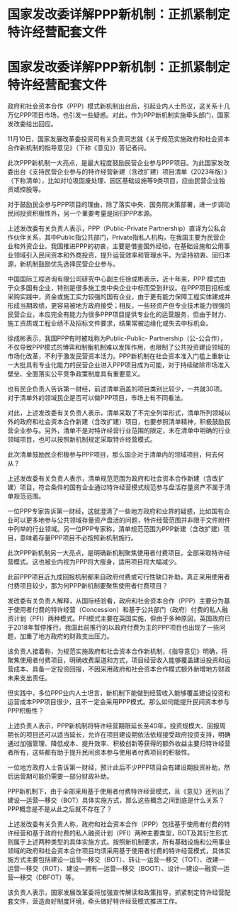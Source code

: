 # 国家发改委详解PPP新机制：正抓紧制定特许经营配套文件

# 国家发改委详解PPP新机制：正抓紧制定特许经营配套文件

政府和社会资本合作（PPP）模式新机制出台后，引起业内人士热议，这关系十几万亿PPP项目市场，也引发一些疑惑。对此，作为PPP新机制实施牵头部门，国家发改委给出回应。

11月10日，国家发展改革委投资司有关负责同志就《关于规范实施政府和社会资本合作新机制的指导意见》（下称《意见》）答记者问。

此次PPP新机制一大亮点，是最大程度鼓励民营企业参与PPP项目。为此国家发改委出台《支持民营企业参与的特许经营新建（含改扩建）项目清单（2023年版）》（下称清单），比如对垃圾固废处理、园区基础设施等9类项目，应由民营企业独资或控股等。

对于鼓励民企参与PPP项目的理由，除了落实中央、国务院决策部署，进一步调动民间投资积极性外，另一个重要考量是回归PPP本源。

上述发改委有关负责人表示，PPP（Public-Private
Partnership）直译为公私合作伙伴关系，其中Public指公共部门，Private指私人机构，在我国主要为民营企业和外资企业。我国推进PPP的初衷，主要是借鉴国外经验，在基础设施和公用事业领域引入民间资本和外商投资，提升运营效率和管理水平。为坚持初衷、回归本源，新机制鼓励优先选择民营企业参与。

中国国际工程咨询有限公司研究中心副主任徐成彬表示，近十年来，PPP
模式由于众多国有企业，特别是很多施工类中央企业中标而受到非议。在PPP项目招标或采购实践中，资金或施工实力较强的国有企业，由于更有能力保障工程实体建成并形成当期政绩，更容易被地方政府接受；相反，一些轻资产但专业技术能力很强的民营企业，本应完全有能力为很多PPP项目提供专业化的运营服务，但由于财力、施工资质或工程业绩不及招标文件要求，结果常被边缘化或失去中标机会。

徐成彬表示，我国PPP有时被戏称为Public-Public-
Partnership（公-公合作），不仅导致PPP模式的博弈和制衡机制难以发挥作用，也限制了公共投资建设领域的市场化改革，不利于激发民营资本活力。PPP新机制在社会资本准入门槛上重新让一大批具有专业化能力的民营企业进入PPP项目成为可能，对于持续破除市场准入壁垒、全面落实公平竞争政策制度具有重要意义。

也有民企负责人告诉第一财经，前述清单涵盖的项目类别比较少，一共就30项。对于清单外的领域民企是否可以做PPP项目，市场上有不同看法。

对此，上述发改委有关负责人表示，清单采取了不完全列举形式，清单所列领域以外的政府和社会资本合作新建（含改扩建）项目，也要参照清单精神，积极鼓励民营企业参与。另外，清单不是对特许经营行业范围的限定，未在清单中明确的行业领域项目，也可以按照新机制规定采取特许经营模式。

此次清单鼓励民企积极参与PPP项目，那么国企对于清单内的领域项目，何去何从？

上述发改委有关负责人表示，清单规范范围为政府和社会资本合作新建（含改扩建）项目，符合条件的国有企业通过特许经营模式规范参与盘活存量资产不属于清单规范范围。

一位PPP专家告诉第一财经，这就澄清了一些地方政府和业界的疑惑，比如国有企业可以更多地参与公共领域存量资产盘活的问题，特许经营范围并非限于文件附件中列举的行业领域。另一位PPP专家称，清单规范范围为PPP新建（含改扩建）项目，意味着存量PPP项目不必按照新机制施行。

此次PPP新机制另一大亮点，是明确新机制聚焦使用者付费项目，全部采取特许经营模式。这也被业内视为PPP将大瘦身，适用项目将大幅减少。

此前PPP项目近九成回报机制都来自政府付费或可行性缺口补助，真正采用使用者付费项目较少，那为何PPP新机制要聚焦使用者付费项目？

发改委有关负责人解释，从国际经验看，政府和社会资本合作（PPP）主要分为基于使用者付费的特许经营（Concession）和基于公共部门（政府）付费的私人融资计划（PFI）两种模式。PFI模式主要在英国实施，但由于多种原因，英国政府已于2018年暂停推行。我国此前推行的以政府付费为主的PPP项目也出现了一些问题，加重了地方政府的财政支出压力。

该负责人接着称，为规范实施政府和社会资本合作新机制，《指导意见》明确，将聚焦使用者付费项目，明确收费渠道和方式，项目经营收入能够覆盖建设投资和运营成本、具备一定投资回报，不因采用政府和社会资本合作模式额外新增地方财政未来支出责任。

但实践中，多位PPP业内人士坦言，新机制下能做到经营收入能够覆盖建设投资和运营成本PPP项目很少，且不一定会采用PPP模式。那么如何能提升民间资本参与PPP积极性？

上述负责人表示，PPP新机制将特许经营期限延长至40年，投资规模大、回报周期长的项目还可以适当延长，允许在项目建设期依法依规接受政府投资支持，明确通过加强管理、降低成本、提升效率、积极创新等获得的额外收益主要归特许经营者所有，这些都有助于提升民间资本参与使用者付费项目的积极性。

一位地方政府人士告诉第一财经，预计此后不少PPP项目会有建设期投资补助，然后运营期可能仍需要一部分财政补助。

PPP新机制下，由于全部采用基于使用者付费特许经营模式，且《意见》还列出了建设—运营—移交（BOT）具体实施方式，那么这些概念之间到底是什么关系？PPP概念是不是从此之后就不存在了？

上述发改委有关负责人称，政府和社会资本合作（PPP）包括基于使用者付费的特许经营和基于政府付费的私人融资计划（PFI）两种主要类型，BOT及其衍生形式则属于上述两种类型的具体实施方式。按照新机制要求，所有基础设施和公用事业领域的政府和社会资本合作项目均须采用基于使用者付费的特许经营模式，具体实施方式主要包括建设—运营—移交（BOT）、转让—运营—移交（TOT）、改建—运营—移交（ROT）、建设—拥有—运营—移交（BOOT）、设计—建设—融资—运营—移交（DBFOT）等。

该负责人表示，国家发展改革委将加强宣传解读和政策指导，抓紧制定特许经营配套文件，营造良好制度环境，牵头做好特许经营模式推进工作。

